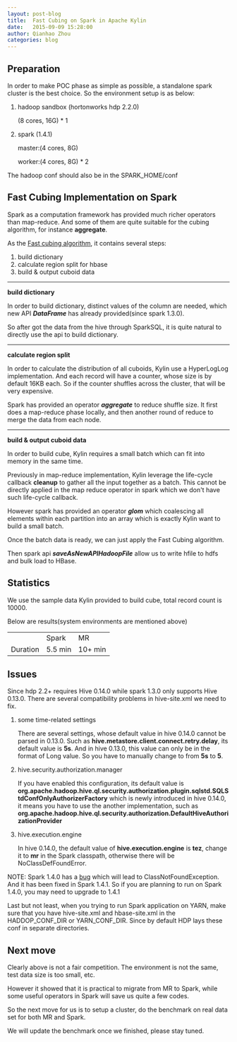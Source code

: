 ```yaml
---
layout: post-blog
title:  Fast Cubing on Spark in Apache Kylin
date:   2015-09-09 15:28:00
author: Qianhao Zhou
categories: blog
---
```


## Preparation

In order to make POC phase as simple as possible, a standalone spark cluster is the best choice.
So the environment setup is as below:

1. hadoop sandbox (hortonworks hdp 2.2.0)
	
	(8 cores, 16G) * 1

2. spark (1.4.1)

	master:(4 cores, 8G)
	
	worker:(4 cores, 8G) * 2
	
The hadoop conf should also be in the SPARK_HOME/conf


## Fast Cubing Implementation on Spark

Spark as a computation framework has provided much richer operators than map-reduce. And some of them are quite suitable for the cubing algorithm, for instance **aggregate**.

As the [Fast cubing algorithm](http://kylin.incubator.apache.org/blog/2015/08/15/fast-cubing/ "Fast Cubing Algorithm in Apache Kylin"), it contains several steps:

1. build dictionary
2. calculate region split for hbase
3. build & output cuboid data

----

**build dictionary**

In order to build dictionary, distinct values of the column are needed, which new API ***DataFrame*** has already provided(since spark 1.3.0).

So after got the data from the hive through SparkSQL, it is quite natural to directly use the api to build dictionary.

----

**calculate region split**

In order to calculate the distribution of all cuboids, Kylin use a HyperLogLog implementation. And each record will have a counter, whose size is by default 16KB each. So if the counter shuffles across the cluster, that will be very expensive.

Spark has provided an operator ***aggregate*** to reduce shuffle size. It first does a map-reduce phase locally, and then another round of reduce to merge the data from each node.

----

**build & output cuboid data**

In order to build cube, Kylin requires a small batch which can fit into memory in the same time.

Previously in map-reduce implementation, Kylin leverage the life-cycle callback **cleanup** to gather all the input together as a batch. This cannot be directly applied in the map reduce operator in spark which we don't have such life-cycle callback.

However spark has provided an operator ***glom*** which coalescing all elements within each partition into an array which is exactly Kylin want to build a small batch.

Once the batch data is ready, we can just apply the Fast Cubing algorithm. 

Then spark api ***saveAsNewAPIHadoopFile*** allow us to write hfile to hdfs and bulk load to HBase.


## Statistics

We use the sample data Kylin provided to build cube, total record count is 10000.

Below are results(system environments are mentioned above)
<table>
    <tr>
        <td></td>
        <td>Spark</td>
        <td>MR</td>
    </tr>
    <tr>
        <td>Duration</td>
        <td>5.5 min</td>
        <td>10+ min</td>
    </tr>
</table>

## Issues

Since hdp 2.2+ requires Hive 0.14.0 while spark 1.3.0 only supports Hive 0.13.0. There are several compatibility problems in hive-site.xml we need to fix.

1. some time-related settings

    There are several settings, whose default value in hive 0.14.0 cannot be parsed in 0.13.0. Such as **hive.metastore.client.connect.retry.delay**, its default value is **5s**. And in hive 0.13.0, this value can only be in the format of Long value. So you have to manually change to from **5s** to **5**.

2. hive.security.authorization.manager

    If you have enabled this configuration, its default value is **org.apache.hadoop.hive.ql.security.authorization.plugin.sqlstd.SQLStdConfOnlyAuthorizerFactory** which is newly introduced in hive 0.14.0, it means you have to use the another implementation, such as **org.apache.hadoop.hive.ql.security.authorization.DefaultHiveAuthorizationProvider**

3. hive.execution.engine

    In hive 0.14.0, the default value of **hive.execution.engine** is **tez**, change it to **mr** in the Spark classpath, otherwise there will be NoClassDefFoundError.

NOTE: Spark 1.4.0 has a [bug](https://issues.apache.org/jira/browse/SPARK-8368) which will lead to ClassNotFoundException. And it has been fixed in Spark 1.4.1. So if you are planning to run on Spark 1.4.0, you may need to upgrade to 1.4.1

Last but not least, when you trying to run Spark application on YARN, make sure that you have hive-site.xml and hbase-site.xml in the  HADDOP_CONF_DIR or YARN_CONF_DIR. Since by default HDP lays these conf in separate directories.




## Next move

Clearly above is not a fair competition. The environment is not the same, test data size is too small, etc.

However it showed that it is practical to migrate from MR to Spark, while some useful operators in Spark will save us quite a few codes.

So the next move for us is to setup a cluster, do the benchmark on real data set for both MR and Spark.

We will update the benchmark once we finished, please stay tuned.